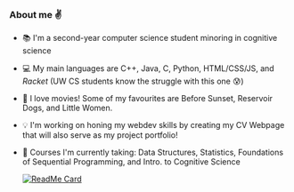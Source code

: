 ### About me :v:
  
- :books: I'm a second-year computer science student minoring in cognitive science  
- :computer: My main languages are C++, Java, C, Python, HTML/CSS/JS, and _Racket_ (UW CS students know the struggle with this one :cold_sweat:)
- :movie_camera: I love movies! Some of my favourites are Before Sunset, Reservoir Dogs, and Little Women.
- :bulb: I'm working on honing my webdev skills by creating my CV Webpage that will also serve as my project portfolio!
- 🌱 Courses I'm currently taking: Data Structures, Statistics, Foundations of Sequential Programming, and Intro. to Cognitive Science    
  
  [![ReadMe Card](https://github-readme-stats.vercel.app/api/pin/?username=tiffxnychiu&repo=Library)](https://github.com/anuraghazra/github-readme-stats)
<!--
**tiffxnychiu/tiffxnychiu** is a ✨ _special_ ✨ repository because its `README.md` (this file) appears on your GitHub profile.
[![Tiffany's github stats](https://github-readme-stats.vercel.app/api?username=tiffxnychiu&theme=gruvbox&show_icons=true&hide=stars,prs&count_private=true)](https://github.com/anuraghazra/github-readme-stats)
[![Top Langs](https://github-readme-stats.vercel.app/api/top-langs/?username=tiffxnychiu&exclude_repo=shecares.space,GIF-to-ASCII&theme=gruvbox&layout=compact)](https://github.com/anuraghazra/github-readme-stats)

Here are some ideas to get you started:

- 🔭 I’m currently working on ...
- 🌱 I’m currently learning ...
- 👯 I’m looking to collaborate on ...
- 🤔 I’m looking for help with ...
- 💬 Ask me about ...
- 📫 How to reach me: ...
- 😄 Pronouns: ...
- ⚡ Fun fact: ...
-->
